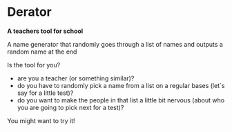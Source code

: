 # Derator

**A teachers tool for school**

A name generator that randomly goes through a list of names and outputs a random name at the end

Is the tool for you?
* are you a teacher (or something similar)?
* do you have to randomly pick a name from a list on a regular bases (let`s say for a little test)?
* do you want to make the people in that list a little bit nervous (about who you are going to pick next for a test)?

You might want to try it!
